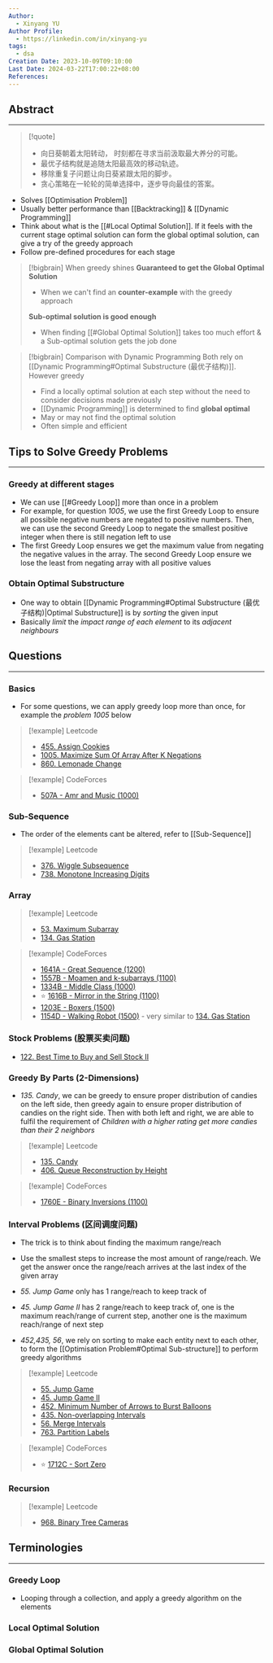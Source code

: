 ```yaml
---
Author:
  - Xinyang YU
Author Profile:
  - https://linkedin.com/in/xinyang-yu
tags:
  - dsa
Creation Date: 2023-10-09T09:10:00
Last Date: 2024-03-22T17:00:22+08:00
References: 
---
```

## Abstract
---
>[!quote]
>- 向日葵朝着太阳转动， 时刻都在寻求当前汲取最大养分的可能。 
>- 最优子结构就是追随太阳最高效的移动轨迹。
>- 移除重复子问题让向日葵紧跟太阳的脚步。
>- 贪心策略在一轮轮的简单选择中，逐步导向最佳的答案。


- Solves [[Optimisation Problem]]
- Usually better performance than [[Backtracking]] & [[Dynamic Programming]]
- Think about what is the [[#Local Optimal Solution]]. If it feels with the current stage optimal solution can form the global optimal solution, can give a try of the greedy approach 
- Follow pre-defined procedures for each stage


>[!bigbrain] When greedy shines
> **Guaranteed to get the Global Optimal Solution**
> - When we can't find an **counter-example** with the greedy approach 
> 
> **Sub-optimal solution is good enough**
> - When finding [[#Global Optimal Solution]] takes too much effort & a Sub-optimal solution gets the job done

>[!bigbrain] Comparison with Dynamic Programming
> Both rely on [[Dynamic Programming#Optimal Substructure (最优子结构)]]. However greedy
> 
> - Find a locally optimal solution at each step without the need to consider decisions made previously
> - [[Dynamic Programming]] is determined to find **global optimal**
> - May or may not find the optimal solution
> - Often simple and efficient



## Tips to Solve Greedy Problems
---
### Greedy at different stages
- We can use [[#Greedy Loop]] more than once in a problem
- For example, for question *1005*, we use the first Greedy Loop to ensure all possible negative numbers are negated to positive numbers. Then, we can use the second Greedy Loop to negate the smallest positive integer when there is still negation left to use
- The first Greedy Loop ensures we get the maximum value from negating the negative values in the array. The second Greedy Loop ensure we lose the least from negating array with all positive values
### Obtain Optimal Substructure
- One way to obtain [[Dynamic Programming#Optimal Substructure (最优子结构)|Optimal Substructure]] is by *sorting* the given input
- Basically *limit* the *impact range of each element* to its *adjacent neighbours*

## Questions
---
### Basics 
- For some questions, we can apply greedy loop more than once, for example the *problem 1005* below

>[!example] Leetcode
>- [455. Assign Cookies](https://leetcode.cn/problems/assign-cookies/)
>- [1005. Maximize Sum Of Array After K Negations](https://leetcode.cn/problems/maximize-sum-of-array-after-k-negations/)
>- [860. Lemonade Change](https://leetcode.cn/problems/lemonade-change/)

>[!example] CodeForces
>- [507A - Amr and Music (1000)](https://codeforces.com/problemset/problem/507/A)

### Sub-Sequence
- The order of the elements cant be altered, refer to [[Sub-Sequence]]

>[!example] Leetcode
>- [376. Wiggle Subsequence](https://leetcode.cn/problems/wiggle-subsequence/)
>- [738. Monotone Increasing Digits](https://leetcode.cn/problems/monotone-increasing-digits/)




### Array

>[!example] Leetcode
>- [53. Maximum Subarray](https://leetcode.cn/problems/maximum-subarray/)
>- [134. Gas Station](https://leetcode.cn/problems/gas-station/)

>[!example] CodeForces
>- [1641A - Great Sequence (1200)](https://codeforces.com/problemset/problem/1641/A)
>- [1557B - Moamen and k-subarrays (1100)](https://codeforces.com/problemset/problem/1557/B)
>- [1334B - Middle Class (1000)](https://codeforces.com/problemset/problem/1334/B)
>- ⭐ [1616B - Mirror in the String (1100)](https://codeforces.com/problemset/problem/1616/B)
>- [1203E - Boxers (1500)](https://codeforces.com/problemset/problem/1203/E)
>- [1154D - Walking Robot (1500)](https://codeforces.com/problemset/problem/1154/D) - very similar to [134. Gas Station](https://leetcode.cn/problems/gas-station/)


### Stock Problems (股票买卖问题)
- [122. Best Time to Buy and Sell Stock II](https://leetcode.cn/problems/best-time-to-buy-and-sell-stock-ii/)

### Greedy By Parts (2-Dimensions)
- *135. Candy*, we can be greedy to ensure proper distribution of candies on the left side, then greedy again to ensure proper distribution of candies on the right side. Then with both left and right, we are able to fulfil the requirement of *Children with a higher rating get more candies than their 2 neighbors*

>[!example] Leetcode
>- [135. Candy](https://leetcode.cn/problems/candy/)
>- [406. Queue Reconstruction by Height](https://leetcode.cn/problems/queue-reconstruction-by-height/)

>[!example] CodeForces
>- [1760E - Binary Inversions (1100)](https://codeforces.com/contest/1760/problem/E)

### Interval Problems (区间调度问题)

- The trick is to think about finding the maximum range/reach
- Use the smallest steps to increase the most amount of range/reach. We get the answer once the range/reach arrives at the last index of the given array
- *55. Jump Game* only has 1 range/reach to keep track of 
- *45. Jump Game II* has 2 range/reach to keep track of, one is the maximum reach/range of current step, another one is the maximum reach/range of next step


- *452,435, 56*, we rely on sorting to make each entity next to each other, to form the [[Optimisation Problem#Optimal Sub-structure]] to perform greedy algorithms

>[!example] Leetcode
>- [55. Jump Game](https://leetcode.cn/problems/jump-game/)
>- [45. Jump Game II](https://leetcode.cn/problems/jump-game-ii/)
>- [452. Minimum Number of Arrows to Burst Balloons](https://leetcode.cn/problems/minimum-number-of-arrows-to-burst-balloons/)
>- [435. Non-overlapping Intervals](https://leetcode.cn/problems/non-overlapping-intervals/)
>- [56. Merge Intervals](https://leetcode.cn/problems/merge-intervals/)
>- [763. Partition Labels](https://leetcode.cn/problems/partition-labels/)

>[!example] CodeForces
>- ⭐ [1712C - Sort Zero](https://codeforces.com/contest/1712/problem/C)

### Recursion

>[!example] Leetcode
>- [968. Binary Tree Cameras](https://leetcode.cn/problems/binary-tree-cameras/)



## Terminologies 
---
### Greedy Loop
- Looping through a collection, and apply a greedy algorithm on the elements
### Local Optimal Solution 
### Global Optimal Solution